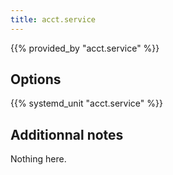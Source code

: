 ```yaml
---
title: acct.service
---
```


{{% provided_by "acct.service" %}}

## Options

{{% systemd_unit "acct.service" %}}

## Additionnal notes

Nothing here.